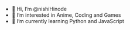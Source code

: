 - 👋 Hi, I’m @nishiHinode
- 👀 I’m interested in Anime, Coding and Games
- 🌱 I’m currently learning Python and JavaScript

<!---
nishiHinode/nishiHinode is a ✨ special ✨ repository because its `README.md` (this file) appears on your GitHub profile.
You can click the Preview link to take a look at your changes.
--->
